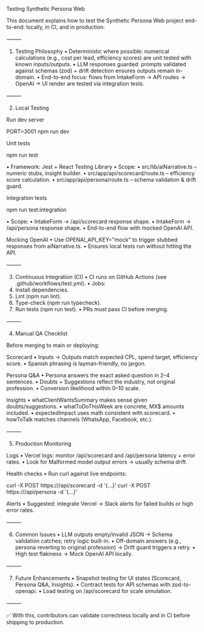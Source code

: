 Testing Synthetic Persona Web

This document explains how to test the Synthetic Persona Web project end-to-end: locally, in CI, and in production.

⸻

1. Testing Philosophy
  • Deterministic where possible: numerical calculations (e.g., cost per lead, efficiency scores) are unit tested with known inputs/outputs.
  • LLM responses guarded: prompts validated against schemas (zod) + drift detection ensures outputs remain in-domain.
  • End-to-end focus: flows from IntakeForm → API routes → OpenAI → UI render are tested via integration tests.

⸻

2. Local Testing

Run dev server

PORT=3001 npm run dev

Unit tests

npm run test

  • Framework: Jest + React Testing Library
  • Scope:
  • src/lib/aiNarrative.ts – numeric stubs, insight builder.
  • src/app/api/scorecard/route.ts – efficiency score calculation.
  • src/app/api/persona/route.ts – schema validation & drift guard.

Integration tests

npm run test:integration

  • Scope:
  • IntakeForm → /api/scorecard response shape.
  • IntakeForm → /api/persona response shape.
  • End-to-end flow with mocked OpenAI API.

Mocking OpenAI
  • Use OPENAI_API_KEY="mock" to trigger stubbed responses from aiNarrative.ts.
  • Ensures local tests run without hitting the API.

⸻

3. Continuous Integration (CI)
  • CI runs on GitHub Actions (see .github/workflows/test.yml).
  • Jobs:
  1.  Install dependencies.
  2.  Lint (npm run lint).
  3.  Type-check (npm run typecheck).
  4.  Run tests (npm run test).
  • PRs must pass CI before merging.

⸻

4. Manual QA Checklist

Before merging to main or deploying:

Scorecard
  • Inputs → Outputs match expected CPL, spend target, efficiency score.
  • Spanish phrasing is layman-friendly, no jargon.

Persona Q&A
  • Persona answers the exact asked question in 2–4 sentences.
  • Doubts + Suggestions reflect the industry, not original profession.
  • Conversion likelihood within 0–10 scale.

Insights
  • whatClientWantsSummary makes sense given doubts/suggestions.
  • whatToDoThisWeek are concrete, MX$ amounts included.
  • expectedImpact uses math consistent with scorecard.
  • howToTalk matches channels (WhatsApp, Facebook, etc.).

⸻

5. Production Monitoring

Logs
  • Vercel logs: monitor /api/scorecard and /api/persona latency + error rates.
  • Look for Malformed model output errors → usually schema drift.

Health checks
  • Run curl against live endpoints:

curl -X POST https://<deployment-url>/api/scorecard -d '{...}'
curl -X POST https://<deployment-url>/api/persona -d '{...}'

Alerts
  • Suggested: integrate Vercel → Slack alerts for failed builds or high error rates.

⸻

6. Common Issues
  • LLM outputs empty/invalid JSON → Schema validation catches; retry logic built-in.
  • Off-domain answers (e.g., persona reverting to original profession) → Drift guard triggers a retry.
  • High test flakiness → Mock OpenAI API locally.

⸻

7. Future Enhancements
  • Snapshot testing for UI states (Scorecard, Persona Q&A, Insights).
  • Contract tests for API schemas with zod-to-openapi.
  • Load testing on /api/scorecard for scale simulation.

⸻

✅ With this, contributors can validate correctness locally and in CI before shipping to production.